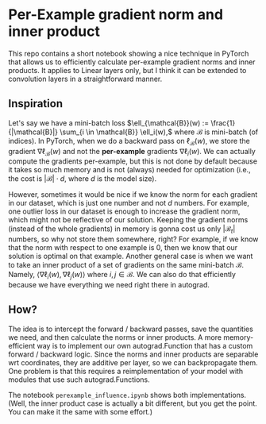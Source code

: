 # Per-Example gradient norm and inner product

This repo contains a short notebook showing a nice technique in PyTorch that allows us to efficiently calculate per-example gradient norms and inner products.
It applies to Linear layers only, but I think it can be extended to convolution layers in a straightforward manner.

## Inspiration

Let's say we have a mini-batch loss
$\ell_{\mathcal{B}}(w) := \frac{1}{|\mathcal{B}|} \sum_{i \in \mathcal{B}} \ell_i(w),$
where $\mathcal{B}$ is mini-batch (of indices).
In PyTorch, when we do a backward pass on $\ell_{\mathcal{B}}(w)$,
we store the gradient $\nabla \ell_{\mathcal{B}}(w)$ and not the **per-example** gradients $\nabla \ell_i(w)$.
We can actually compute the gradients per-example, but this is not done by default because it takes so much memory and is not (always) needed for optimization (i.e., the cost is $|\mathcal{B}| \cdot d$, where $d$ is the model size).

However, sometimes it would be nice if we know the norm for each gradient in our dataset, which is just one number and not $d$ numbers.
For example, one outlier loss in our dataset is enough to increase the gradient norm, which might not be reflective of our solution.
Keeping the gradient norms (instead of the whole gradients) in memory is gonna cost us only $|\mathcal{B}_t|$ numbers, so why not store them somewhere, right?
For example, if we know that the norm with respect to one example is 0,
then we know that our solution is optimal on that example.
Another general case is when we want to take an inner product of a set of gradients on the same mini-batch $\mathcal{B}$. Namely,
$\langle \nabla \ell_i(w), \nabla \ell_j(w) \rangle$
where $i,j \in \mathcal{B}$.
We can also do that efficiently because we have everything we need right there in autograd.

## How?

The idea is to intercept the forward / backward passes, save the quantities we need, and then calculate the norms or inner products.
A more memory-efficient way is to implement our own autograd.Function that has a custom forward / backward logic.
Since the norms and inner products are separable wrt coordinates, they are additive per layer, so we can backpropagate them.
One problem is that this requires a reimplementation of your model with modules that use such autograd.Functions.

The notebook `perexample_influence.ipynb` shows both implementations.
(Well, the inner product case is actually a bit different, but you get the point. You can make it the same with some effort.)
